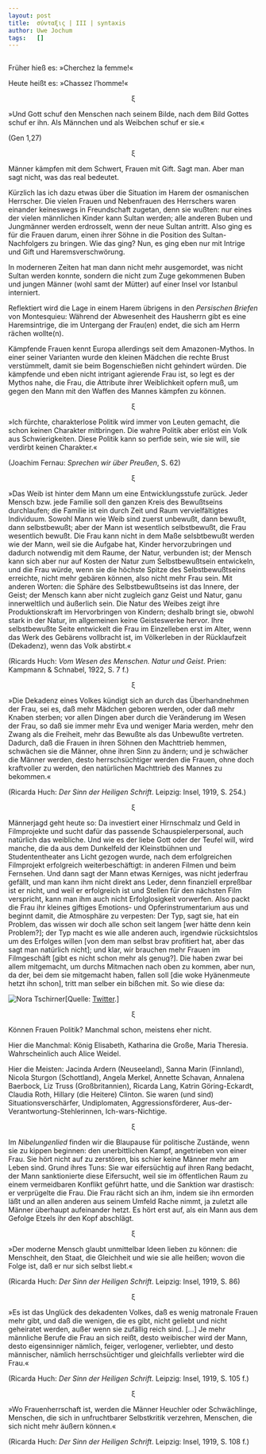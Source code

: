 ```yaml
---
layout:	post
title:	σύνταξις | III | syntaxis 
author:	Uwe Jochum
tags:   []
---
```


<img src="http://vg01.met.vgwort.de/na/2722946bf16e46189e58d293f21015ef" width="1" height="1" alt="">

Früher hieß es: »Cherchez la femme!«

Heute heißt es: »Chassez l’homme!«

<center>ξ</center>

»Und Gott schuf den Menschen nach seinem Bilde, nach dem Bild
Gottes schuf er ihn. Als Männchen und als Weibchen schuf er sie.«

(Gen 1,27)

<center>ξ</center>

Männer kämpfen mit dem Schwert, Frauen mit Gift. Sagt man. Aber
man sagt nicht, was das real bedeutet.

Kürzlich las ich dazu etwas über die Situation im Harem der
osmanischen Herrscher. Die vielen Frauen und Nebenfrauen des
Herrschers waren einander keineswegs in Freundschaft zugetan,
denn sie wußten: nur eines der vielen männlichen Kinder kann
Sultan werden; alle anderen Buben und Jungmänner werden
erdrosselt, wenn der neue Sultan antritt. Also ging es für die
Frauen darum, einen ihrer Söhne in die Position des
Sultan-Nachfolgers zu bringen. Wie das ging? Nun, es ging eben
nur mit Intrige und Gift und Haremsverschwörung.

In moderneren Zeiten hat man dann nicht mehr ausgemordet, was
nicht Sultan werden konnte, sondern die nicht zum Zuge gekommenen
Buben und jungen Männer (wohl samt der Mütter) auf einer Insel
vor Istanbul interniert.

Reflektiert wird die Lage in einem Harem übrigens in den
*Persischen Briefen* von Montesquieu: Während der Abwesenheit des
Hausherrn gibt es eine Haremsintrige, die im Untergang der
Frau(en) endet, die sich am Herrn rächen wollte(n). 

Kämpfende Frauen kennt Europa allerdings seit dem
Amazonen-Mythos. In einer seiner Varianten wurde den kleinen
Mädchen die rechte Brust verstümmelt, damit sie beim
Bogenschießen nicht gehindert würden. Die kämpfende und eben
nicht intrigant agierende Frau ist, so legt es der Mythos nahe,
die Frau, die Attribute ihrer Weiblichkeit opfern muß, um gegen
den Mann mit den Waffen des Mannes kämpfen zu können.

<center>ξ</center>

»Ich fürchte, charakterlose Politik wird immer von Leuten
gemacht, die schon keinen Charakter mitbringen. Die wahre Politik
aber erlöst ein Volk aus Schwierigkeiten. Diese Politik kann so
perfide sein, wie sie will, sie verdirbt keinen Charakter.«

(Joachim Fernau: *Sprechen wir über Preußen*, S. 62)

<center>ξ</center>

»Das Weib ist hinter dem Mann um eine Entwicklungsstufe
zurück. Jeder Mensch bzw. jede Familie soll den ganzen Kreis des
Bewußtseins durchlaufen; die Familie ist ein durch Zeit und Raum
vervielfältigtes Individuum. Sowohl Mann wie Weib sind zuerst
unbewußt, dann bewußt, dann selbstbewußt; aber der Mann ist
wesentlich selbstbewußt, die Frau wesentlich bewußt. Die Frau
kann nicht in dem Maße selsbtbewußt werden wie der Mann, weil sie
die Aufgabe hat, Kinder hervorzubringen und dadurch notwendig mit
dem Raume, der Natur, verbunden ist; der Mensch kann sich aber
nur auf Kosten der Natur zum Selbstbewußtsein entwickeln, und die
Frau würde, wenn sie die höchste Spitze des Selbstbewußtseins
erreichte, nicht mehr gebären können, also nicht mehr Frau
sein. Mit anderen Worten: die Sphäre des Selbstbewußtseins ist
das Innere, der Geist; der Mensch kann aber nicht zugleich ganz
Geist und Natur, ganu innerweltlich und äußerlich sein. Die Natur
des Weibes zeigt ihre Produktionskraft im Hervorbringen von
Kindern; deshalb bringt sie, obwohl stark in der Natur, im
allgemeinen keine Geisteswerke hervor. Ihre selbstbewußte Seite
entwickelt die Frau im Einzelleben erst im Alter, wenn das Werk
des Gebärens vollbracht ist, im Völkerleben in der Rücklaufzeit
(Dekadenz), wenn das Volk abstirbt.«

(Ricards Huch: *Vom Wesen des Menschen. Natur und Geist*. Prien:
Kampmann & Schnabel, 1922, S. 7 f.)

<center>ξ</center>

»Die Dekadenz eines Volkes kündigt sich an durch das
Überhandnehmen der Frau, sei es, daß mehr Mädchen geboren werden,
oder daß mehr Knaben sterben; vor allen Dingen aber durch die
Veränderung im Wesen der Frau, so daß sie immer mehr Eva und
weniger Maria werden, mehr den Zwang als die Freiheit, mehr das
Bewußte als das Unbewußte vertreten. Dadurch, daß die Frauen in
ihren Söhnen den Machttrieb hemmen, schwächen sie die Männer,
ohne ihren Sinn zu ändern; und je schwächer die Männer werden,
desto herrschsüchtiger werden die Frauen, ohne doch kraftvoller
zu werden, den natürlichen Machttrieb des Mannes zu bekommen.«

(Ricarda Huch: *Der Sinn der Heiligen Schrift*. Leipzig: Insel,
1919, S. 254.)

<center>ξ</center>

Männerjagd geht heute so: Da investiert einer Hirnschmalz und
Geld in Filmprojekte und sucht dafür das passende
Schauspielerpersonal, auch natürlich das weibliche. Und wie es
der liebe Gott oder der Teufel will, wird manche, die da aus dem
Dunkelfeld der Kleinstbühnen und Studententheater ans Licht
gezogen wurde, nach dem erfolgreichen Filmprojekt erfolgreich
weiterbeschäftigt: in anderen Filmen und beim Fernsehen. Und dann
sagt der Mann etwas Kerniges, was nicht jederfrau gefällt, und
man kann ihm nicht direkt ans Leder, denn finanziell erpreßbar
ist er nicht, und weil er erfolgreich ist und Stellen für den
nächsten Film verspricht, kann man ihm auch nicht Erfolglosigkeit
vorwerfen. Also packt die Frau ihr kleines giftiges Emotions- und
Opferinstrumentarium aus und beginnt damit, die Atmosphäre zu
verpesten: Der Typ, sagt sie, hat ein Problem, das wissen wir
doch alle schon seit langem [wer hätte denn kein Problem?]; der
Typ macht es wie alle anderen auch, irgendwie rücksichtslos um
des Erfolges willen [von dem man selbst brav profitiert hat, aber
das sagt man natürlich nicht]; und klar, wir brauchen mehr Frauen
im Filmgeschäft [gibt es nicht schon mehr als genug?]. Die haben
zwar bei allem mitgemacht, um durchs Mitmachen nach oben zu
kommen, aber nun, da der, bei dem sie mitgemacht haben, fallen
soll [die woke Hyänenmeute hetzt ihn schon], tritt man selber ein
bißchen mit. So wie diese da:

![Nora Tschirner](/5artikel/material/twitter-screenshot-tschirner-nurder-koch-2023-05-01.png
"Nora Tschirner")[Quelle: [Twitter](https://twitter.com/i/status/1651964997856051208).]

<center>ξ</center>

Können Frauen Politik? Manchmal schon, meistens eher nicht.

Hier die Manchmal: König Elisabeth, Katharina die Große, Maria
Theresia. Wahrscheinlich auch Alice Weidel.

Hier die Meisten: Jacinda Ardern (Neuseeland), Sanna Marin
(Finnland), Nicola Sturgon (Schottland), Angela Merkel, Annette
Schavan, Annalena Baerbock, Liz Truss (Großbritannien), Ricarda
Lang, Katrin Göring-Eckardt, Claudia Roth, Hillary (die Heitere)
Clinton. Sie waren (und sind) Situationsverschärfer,
Undiplomaten, Aggressionsförderer,
Aus-der-Verantwortung-Stehlerinnen, Ich-wars-Nichtige.

<center>ξ</center>

Im *Nibelungenlied* finden wir die Blaupause für politische
Zustände, wenn sie zu kippen beginnen: den unerbittlichen Kampf,
angetrieben von einer Frau. Sie hört nicht auf zu zerstören, bis
schier keine Männer mehr am Leben sind. Grund ihres Tuns: Sie war
eifersüchtig auf ihren Rang bedacht, der Mann sanktionierte diese
Eifersucht, weil sie im öffentlichen Raum zu einem vermeidbaren
Konflikt geführt hatte, und die Sanktion war drastisch: er
verprügelte die Frau. Die Frau rächt sich an ihm, indem sie ihn
ermorden läßt und an allen anderen aus seinem Umfeld Rache nimmt,
ja zuletzt alle Männer überhaupt aufeinander hetzt. Es hört erst
auf, als ein Mann aus dem Gefolge Etzels ihr den Kopf abschlägt.

<center>ξ</center>

»Der moderne Mensch glaubt unmittelbar Ideen lieben zu können:
die Menschheit, den Staat, die Gleichheit und wie sie alle
heißen; wovon die Folge ist, daß er nur sich selbst liebt.«

(Ricarda Huch: *Der Sinn der Heiligen Schrift*. Leipzig: Insel,
1919, S. 86)

<center>ξ</center>

»Es ist das Unglück des dekadenten Volkes, daß es wenig matronale
Frauen mehr gibt, und daß die wenigen, die es gibt, nicht geliebt
und nicht geheiratet werden, außer wenn sie zufällig reich
sind. […] Je mehr männliche Berufe die Frau an sich reißt, desto
weibischer wird der Mann, desto eigensinniger nämlich, feiger,
verlogener, verliebter, und desto männischer, nämlich
herrschsüchtiger und gleichfalls verliebter wird die Frau.«

(Ricarda Huch: *Der Sinn der Heiligen Schrift*. Leipzig: Insel,
1919, S. 105 f.)

<center>ξ</center>

»Wo Frauenherrschaft ist, werden die Männer Heuchler oder
Schwächlinge, Menschen, die sich in unfruchtbarer Selbstkritik
verzehren, Menschen, die sich nicht mehr äußern können.«

(Ricarda Huch: *Der Sinn der Heiligen Schrift*. Leipzig: Insel,
1919, S. 108 f.)

